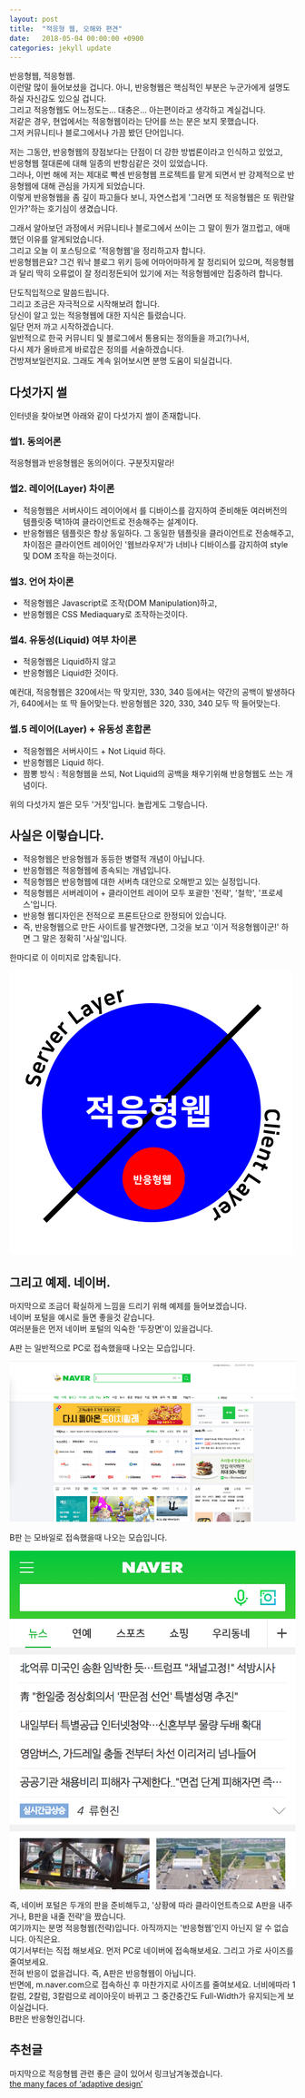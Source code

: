 ```yaml
---
layout: post
title:  "적응형 웹, 오해와 편견"
date:   2018-05-04 00:00:00 +0900
categories: jekyll update
---
```

반응형웹, 적응형웹.  
이런말 많이 들어보셨을 겁니다. 아니, 반응형웹은 핵심적인 부분은 누군가에게 설명도 하실 자신감도 있으실 겁니다.  
그리고 적응형웹도 어느정도는... 대충은... 아는편이라고 생각하고 계실겁니다.  
저같은 경우, 현업에서는 적응형웹이라는 단어를 쓰는 분은 보지 못했습니다.  
그저 커뮤니티나 블로그에서나 가끔 봤던 단어입니다.  

저는 그동안, 반응형웹의 장점보다는 단점이 더 강한 방법론이라고 인식하고 있었고,  
반응형웹 절대론에 대해 일종의 반항심같은 것이 있었습니다.  
그러나, 이번 해에 저는 제대로 빡센 반응형웹 프로젝트를 맡게 되면서 반 강제적으로 반응형웹에 대해 관심을 가지게 되었습니다.  
이렇게 반응형웹을 좀 깊이 파고들다 보니, 자연스럽게 '그러면 또 적응형웹은 또 뭐란말인가?'하는 호기심이 생겼습니다.  

그래서 알아보던 과정에서 커뮤니티나 블로그에서 쓰이는 그 말이 뭔가 껄끄럽고, 애매했던 이유를 알게되었습니다.  
그리고 오늘 이 포스팅으로 '적응형웹'을 정리하고자 합니다.  
반응형웹은요? 그건 워낙 블로그 위키 등에 어마어마하게 잘 정리되어 있으며, 적응형웹과 달리 딱히 오류없이 잘 정리정돈되어 있기에 저는 적응형웹에만 집중하려 합니다.  

단도직입적으로 말씀드립니다.  
그리고 조금은 자극적으로 시작해보려 합니다.  
당신이 알고 있는 적응형웹에 대한 지식은 틀렸습니다.  
일단 먼저 까고 시작하겠습니다.  
일반적으로 한국 커뮤니티 및 블로그에서 통용되는 정의들을 까고(?)나서,  
다시 제가 올바르게 바로잡은 정의를 서술하겠습니다.  
건방져보일런지요. 그래도 계속 읽어보시면 분명 도움이 되실겁니다.  

## 다섯가지 썰
인터넷을 찾아보면 아래와 같이 다섯가지 썰이 존재합니다.

### 썰1. 동의어론
적응형웹과 반응형웹은 동의어이다. 구분짓지말라!

### 썰2. 레이어(Layer) 차이론
- 적응형웹은 서버사이드 레이어에서 를 디바이스를 감지하여 준비해둔 여러버전의 템플릿중 택1하여 클라이언트로 전송해주는 설계이다.
- 반응형웹은 템플릿은 항상 동일하다. 그 동일한 템플릿을 클라이언트로 전송해주고, 차이점은 클라이언트 레이어인 '웹브라우저'가 너비나 디바이스를 감지하여 style 및 DOM 조작을 하는것이다.

### 썰3. 언어 차이론
- 적응형웹은 Javascript로 조작(DOM Manipulation)하고,
- 반응형웹은 CSS Mediaquary로 조작하는것이다.

### 썰4. 유동성(Liquid) 여부 차이론
- 적응형웹은 Liquid하지 않고
- 반응형웹은 Liquid한 것이다.

예컨대, 적응형웹은 320에서는 딱 맞지만, 330, 340 등에서는 약간의 공백이 발생하다가, 640에서는 또 딱 들어맞는다. 반응형웹은 320, 330, 340 모두 딱 들어맞는다.

### 썰.5 레이어(Layer) + 유동성 혼합론
- 적응형웹은 서버사이드 + Not Liquid 하다.
- 반응형웹은 Liquid 하다.
- 짬뽕 방식 : 적응형웹을 쓰되, Not Liquid의 공백을 채우기위해 반응형웹도 쓰는 개념이다.

위의 다섯가지 썰은 모두 '거짓'입니다. 놀랍게도 그렇습니다.

## 사실은 이렇습니다.
- 적응형웹은 반응형웹과 동등한 병렬적 개념이 아닙니다.
- 반응형웹은 적응형웹에 종속되는 개념입니다.
- 적응형웹은 반응형웹에 대한 서버측 대안으로 오해받고 있는 실정입니다.
- 적응형웹은 서버레이어 + 클라이언트 레이어 모두 포괄한 '전략', '철학', '프로세스'입니다.
- 반응형 웹디자인은 전적으로 프론트단으로 한정되어 있습니다.
- 즉, 반응형웹으로 만든 사이트를 발견했다면, 그것을 보고 '이거 적응형웹이군!' 하면 그 말은 정확히 '사실'입니다.

한마디로 이 이미지로 압축됩니다.

![적응형웹은 서버 레이어와 클라이언트 레이어로 구성된다.](/assets/2018-05-04-adaptability-web-01.png)

## 그리고 예제. 네이버.
마지막으로 조금더 확실하게 느낌을 드리기 위해 예제를 들어보겠습니다.  
네이버 포털을 예시로 들면 좋을것 같습니다.  
여러분들은 먼저 네이버 포털의 익숙한 '두장면'이 있을겁니다.  

A판 는 일반적으로 PC로 접속했을때 나오는 모습입니다.

![ ](/assets/2018-05-04-adaptability-web-02.jpg)


B판 는 모바일로 접속했을때 나오는 모습입니다.

![ ](/assets/2018-05-04-adaptability-web-03.jpg)

즉, 네이버 포털은 두개의 판을 준비해두고, '상황에 따라 클라이언트측으로 A판을 내주거나, B판을 내줄 전략'을 짰습니다.  
여기까지는 분명 적응형웹(전략)입니다. 아직까지는 '반응형웹'인지 아닌지 알 수 없습니다. 아직은요.  
여기서부터는 직접 해보세요. 먼저 PC로 네이버에 접속해보세요. 그리고 가로 사이즈를 줄여보세요.  
전혀 반응이 없을겁니다. 즉, A판은 반응형웹이 아닙니다.  
반면에, m.naver.com으로 접속하신 후 마찬가지로 사이즈를 줄여보세요. 너비에따라 1칼럼, 2칼럼, 3칼럼으로 레이아웃이 바뀌고 그 중간중간도 Full-Width가 유지되는게 보이실겁니다.  
B판은 반응형인겁니다.  

## 추천글
마지막으로 적응형웹 관련 좋은 글이 있어서 링크남겨놓겠습니다.  
[the many faces of ‘adaptive design’][link1]

[link1]: http://bradfrost.com/blog/post/the-many-faces-of-adaptive-design/
